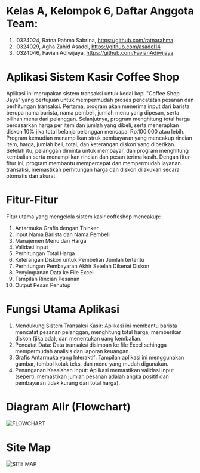 # Kelas A, Kelompok 6, Daftar Anggota Team:
1. I0324024, Ratna Rahma Sabrina, https://github.com/ratnarahma
2. I0324029, Agha Zahid Asadel, https://github.com/asadel14
3. I0324046, Favian Adiwijaya, https://github.com/FavianAdiwijaya

# Aplikasi Sistem Kasir Coffee Shop
Aplikasi ini merupakan sistem transaksi untuk kedai kopi "Coffee Shop Jaya" yang bertujuan untuk mempermudah proses pencatatan pesanan dan perhitungan transaksi. Pertama, program akan menerima input dari barista berupa nama barista, nama pembeli, jumlah menu yang dipesan, serta pilihan menu dari pelanggan. Selanjutnya, program menghitung total harga berdasarkan harga per item dan jumlah yang dibeli, serta menerapkan diskon 10% jika total belanja pelanggan mencapai Rp.100.000 atau lebih. Program kemudian menampilkan struk pembayaran yang mencakup rincian item, harga, jumlah beli, total, dan keterangan diskon yang diberikan. Setelah itu, pelanggan diminta untuk membayar, dan program menghitung kembalian serta menampilkan rincian dan pesan terima kasih. Dengan fitur-fitur ini, program membantu mempercepat dan mempermudah layanan transaksi, memastikan perhitungan harga dan diskon dilakukan secara otomatis dan akurat.

# Fitur-Fitur
Fitur utama yang mengelola sistem kasir coffeshop mencakup:
1. Antarmuka Grafis dengan Thinker
2. Input Nama Barista dan Nama Pembeli
3. Manajemen Menu dan Harga
4. Validasi Input
5. Perhitungan Total Harga
6. Keterangan Diskon untuk Pembelian Jumlah tertentu
7. Perhitungan Pembayaran Akhir Setelah Dikenai Diskon
8. Penyimpanan Data ke File Excel
9. Tampilan Rincian Pesanan
10. Output Pesan Penutup

# Fungsi Utama Aplikasi
1. Mendukung Sistem Transaksi Kasir: Aplikasi ini membantu barista mencatat pesanan pelanggan, menghitung total harga, memberikan diskon (jika ada), dan menentukan uang kembalian.
2. Pencatat Data: Data transaksi disimpan ke file Excel sehingga mempermudah analisis dan laporan keuangan.
3. Grafis Antarmuka yang Interaktif: Tampilan aplikasi ini menggunakan gambar, tombol kotak teks, dan menu yang mudah digunakan.
4. Penanganan Kesalahan Input: Aplikasi memastikan validasi input (seperti, memastikan jumlah pesanan adalah angka positif dan pembayaran tidak kurang dari total harga).

# Diagram Alir (Flowchart)
![FLOWCHART](https://github.com/user-attachments/assets/2e04e0e4-8e71-45d2-9b82-387ef75c5316)

# Site Map
![SITE MAP](https://github.com/user-attachments/assets/d9db3f97-9d94-4e70-827b-235605b40d6a)
